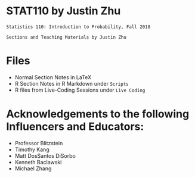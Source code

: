 # STAT110 by Justin Zhu
```Statistics 110: Introduction to Probability, Fall 2018```

```Sections and Teaching Materials by Justin Zhu```

# Files
- Normal Section Notes in LaTeX
- R Section Notes in R Markdown under ```Scripts```
- R files from Live-Coding Sessions under ```Live Coding```

# Acknowledgements to the following Influencers and Educators:
- Professor Blitzstein
- Timothy Kang
- Matt DosSantos DiSorbo
- Kenneth Baclawski
- Michael Zhang
